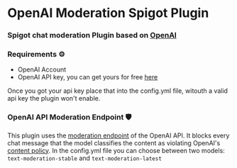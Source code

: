 # OpenAI Moderation Spigot Plugin
### Spigot chat moderation Plugin based on [OpenAI](https://openai.com/)

### Requirements ⚙️
- OpenAI Account
- OpenAI API key, you can get yours for free [here](https://beta.openai.com/account/api-keys)

Once you got your api key place that into the config.yml file,
witouth a valid api key the plugin won't enable.

### OpenAI API Moderation Endpoint 🛡️
This plugin uses the [moderation endpoint](https://beta.openai.com/docs/guides/moderation/overview)
of the OpenAI API. It blocks every chat message that the model classifies the content as violating OpenAI's [content policy](https://beta.openai.com/docs/usage-policies/content-policy).
In the config.yml file you can choose between two models: `text-moderation-stable` and `text-moderation-latest`

